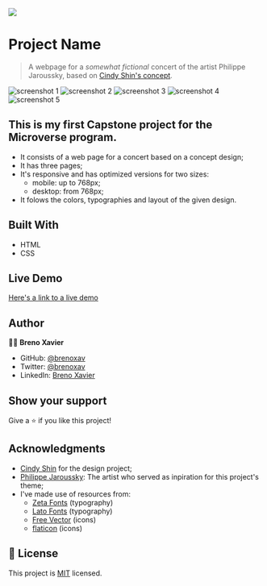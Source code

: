 ![](https://img.shields.io/badge/Microverse-blueviolet)

# Project Name

> A webpage for a *somewhat fictional* concert of the artist Philippe Jaroussky, based on [Cindy Shin's concept](https://www.behance.net/gallery/29845175/CC-Global-Summit-2015).

![screenshot 1](./images/screenshot-mobile-1.png) ![screenshot 2](./images/screenshot-mobile-2.png)
![screenshot 3](./images/screenshot-mobile-3.png) ![screenshot 4](./images/screenshot-mobile-4.png)
![screenshot 5](./images/screenshot-full-1.png)

## This is my first Capstone project for the Microverse program.
- It consists of a web page for a concert based on a concept design;
- It has three pages;
- It's responsive and has optimized versions for two sizes:
    - mobile: up to 768px;
    - desktop: from 768px;
- It folows the colors, typographies and layout of the given design.

## Built With

- HTML
- CSS

## Live Demo

[Here's a link to a live demo](https://brenoxav.github.io/philippe-jaroussky-concert/)

## Author

👨‍💻 **Breno Xavier**

- GitHub: [@brenoxav](https://github.com/brenoxav)
- Twitter: [@brenoxav](https://twitter.com/brenoxav)
- LinkedIn: [Breno Xavier](https://linkedin.com/in/brenoxav)

## Show your support

Give a ⭐️ if you like this project!

## Acknowledgments

- [Cindy Shin](https://www.behance.net/adagio07) for the design project;
- [Philippe Jaroussky](http://www.philippejaroussky.fr/): The artist who served as inpiration for this project's theme;
- I've made use of resources from:
    - [Zeta Fonts](http://www.zetafonts.com/cocogoose) (typography)
    - [Lato Fonts](https://www.latofonts.com/) (typography)
    - [Free Vector](https://www.freevector.com/) (icons)
    - [flaticon](https://www.flaticon.com/) (icons)

## 📝 License

This project is [MIT](LICENSE) licensed.